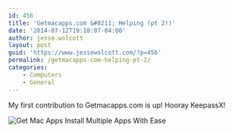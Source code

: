 ```yaml
---
id: 456
title: 'Getmacapps.com &#8211; Helping (pt 2!)'
date: '2014-07-12T19:18:07-04:00'
author: jesse.wolcott
layout: post
guid: 'https://www.jessewolcott.com/?p=456'
permalink: /getmacapps-com-helping-pt-2/
categories:
    - Computers
    - General
---
```


My first contribution to Getmacapps.com is up! Hooray KeepassX!

![Get Mac Apps Install Multiple Apps With Ease](https://www.jessewolcott.com/wp-content/uploads/2014/07/Get_Mac_Apps_-_Install_Multiple_Apps_With_Ease.png "Get_Mac_Apps_-_Install_Multiple_Apps_With_Ease.png")